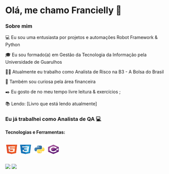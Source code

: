 # Olá, me chamo Francielly 👋

### Sobre mim

💻 Eu sou uma entusiasta por projetos e automações Robot Framework & Python

<!-- Isso é um comentário, não irá aparecer no seu perfil
(Abaixo você seleciona o curso que você está fazendo no momento) -->

🎓 Eu sou formado(a) em Gestão da Tecnologia da Informação pela Universidade de Guarulhos 

👩‍💻 Atualmente eu trabalho como Analista de Risco na B3 - A Bolsa do Brasil

🔎 Também sou curiosa pela área financeira

✒️ Eu gosto de no meu tempo livre leitura & exercícios ;

📚 Lendo: [Livro que está lendo atualmente]

### Eu já trabalhei como Analista de QA 💻

**Tecnologias e Ferramentas:**

<!-- (Aqui você pode adicionar tecnologias que aprendeu no curso, já listamos algumas delas, e outras que já domina)) -->
<div style="display: inline_block"><br>
  <img align="center" alt="Rafa-HTML" height="30" width="40" src="https://raw.githubusercontent.com/devicons/devicon/master/icons/html5/html5-original.svg">
  <img align="center" alt="Rafa-CSS" height="30" width="40" src="https://raw.githubusercontent.com/devicons/devicon/master/icons/css3/css3-original.svg">
  <img align="center" alt="Rafa-Python" height="30" width="40" src="https://raw.githubusercontent.com/devicons/devicon/master/icons/python/python-original.svg">
  <img align="center" alt="Rafa-Csharp" height="30" width="40" src="https://raw.githubusercontent.com/devicons/devicon/master/icons/csharp/csharp-original.svg">
</div>

<br>
<div> 
  
  <a href="https://instagram.com/rafaballerini" target="_blank"><img src="https://img.shields.io/badge/-Instagram-%23E4405F?style=for-the-badge&logo=instagram&logoColor=white" target="_blank"></a>
	<a href="https://www.linkedin.com/in/francielly-silva-b93407161/" target="_blank"><img src="https://img.shields.io/badge/LinkedIn-0077B5?style=for-the-badge&logo=linkedin&logoColor=white" target="_blank"></a>
 	
